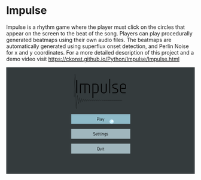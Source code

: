 # Impulse
Impulse is a rhythm game where the player must click on the circles that appear on the screen to the beat of the song. Players can play procedurally generated beatmaps using their own audio files.
The beatmaps are automatically generated using superflux onset detection, and Perlin Noise for x and y coordinates.
For a more detailed description of this project and a demo video visit https://ckonst.github.io/Python/Impulse/Impulse.html

![title screen](https://raw.githubusercontent.com/ckonst/Impulse/master/assets/img/Impulse.png)
